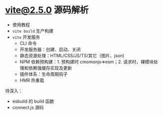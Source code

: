 # vite@2.5.0 源码解析

- 使用教程
- `vite build` 生产构建
- `vite` 开发服务
  - CLI 命令
  - 开发服务器：创建、启动、关闭
  - 静态资源处理：HTML/CSS/JS/TS/其它（图片、json)
  - NPM 依赖预构建：1. 预构建时 cmomonjs=>esm；2. 请求时，裸模块处理和依赖强缓存实现及更新
  - 插件体系：生命周期钩子
  - HMR 热重载

待深入：
- esbuild 的 build 函数
- connect.js 源码